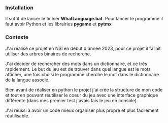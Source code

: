 ### **Installation**

Il suffit de lancer le fichier **WhatLanguage.bat**.
Pour lancer le programme il faut avoir Python et les librairies **pygame** et **pytmx**

### **Contexte**

J'ai réalisé ce projet en NSI en début d'année 2023, pour ce projet il fallait utiliser des arbres binaires de recherche.

J'ai décider de rechercher des mots dans un dictionnaire, et ce très rapidement. Le but du jeu est de trouver dans quel langue est le mots afficher, une fois choisi le programme cherche le mot dans le dictionnaire de la langue associé.

Bien avant de réaliser en python le projet j'ai crée la structure de mon code et tout en pouvant réutiliser le coeur du jeu avec une interface graphique différente (dans mes premier test j'avais fais le jeu en console).

J'ai réussi à avoir un code mieux organiser plus propre et plus facilement réutilisable.
